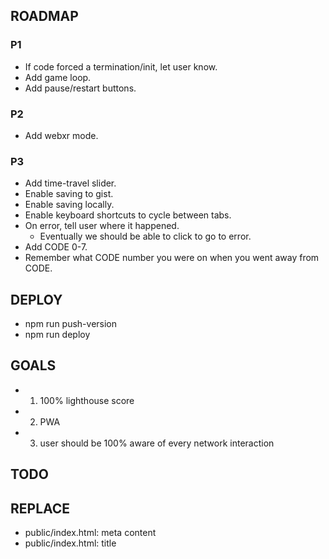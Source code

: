 ## ROADMAP

### P1

- If code forced a termination/init, let user know.
- Add game loop.
- Add pause/restart buttons.

### P2

- Add webxr mode.

### P3

- Add time-travel slider.
- Enable saving to gist.
- Enable saving locally.
- Enable keyboard shortcuts to cycle between tabs.
- On error, tell user where it happened.
  - Eventually we should be able to click to go to error.
- Add CODE 0-7.
- Remember what CODE number you were on when you went away from CODE.

## DEPLOY

- npm run push-version
- npm run deploy

## GOALS

- 1. 100% lighthouse score
- 2. PWA
- 3. user should be 100% aware of every network interaction

## TODO

## REPLACE

- public/index.html: meta content
- public/index.html: title

